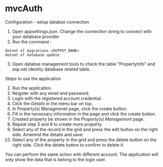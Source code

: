 # mvcAuth

Configuration - setup databse connection
1. Open appsettings.json. Change the connection string to connect with your database provider. 
2. Run the command : 
```
dotnet ef migrations <OUTPUT_NAME>
dotnet ef database update
```
3. Open databse management tools to check the table "PropertyInfo" and asp.net identity database related table. 



Steps to use the application
1. Run the application.
2. Reigster with any email and password.
3. Login with the registered account credential. 
4. Click the *Details* in the menu bar on top. 
5. In Property(s) Managmenet page, click the create button.
6. Fill in the necessary information in the page and click the create button.
7. Created property be shown in the *Property(s) Management* page. 
8. Repeat step 5 and 6 to create more property.
9. Select any of the record in the grid and press the edit button on the right side. Amemnd the details and save.
10. Select any of the property in the grid and press the delete button on the right side. Click the delete button to confirm to delete it.

You can perform the same action with different account. The application will only show the data that is belong to the login user.
